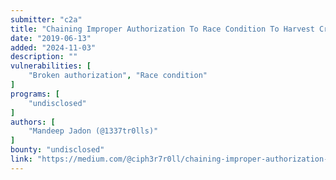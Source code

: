 ```yaml
---
submitter: "c2a"
title: "Chaining Improper Authorization To Race Condition To Harvest Credit Card Details : A Bug Bounty Story"
date: "2019-06-13"
added: "2024-11-03"
description: ""
vulnerabilities: [
    "Broken authorization", "Race condition"
]
programs: [
    "undisclosed"
]
authors: [
    "Mandeep Jadon (@1337tr0lls)"
]
bounty: "undisclosed"
link: "https://medium.com/@ciph3r7r0ll/chaining-improper-authorization-to-race-condition-to-harvest-credit-card-details-a-bug-bounty-effe6e0f5076"
---
```




